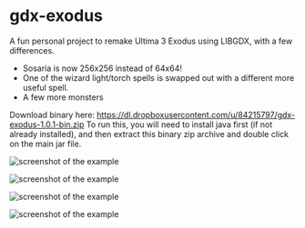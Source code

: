 gdx-exodus
=========

A fun personal project to remake Ultima 3 Exodus using LIBGDX, with a few differences.

* Sosaria is now 256x256 instead of 64x64!
* One of the wizard light/torch spells is swapped out with a different more useful spell.
* A few more monsters

Download binary here: https://dl.dropboxusercontent.com/u/84215797/gdx-exodus-1.0.1-bin.zip
To run this, you will need to install java first (if not already installed), and then extract 
this binary zip archive and double click on the main jar file.  

![screenshot of the example](https://raw.github.com/pantinor/gdx-exodus/master/shot1.png)

![screenshot of the example](https://raw.github.com/pantinor/gdx-exodus/master/shot2.png)

![screenshot of the example](https://raw.github.com/pantinor/gdx-exodus/master/shot3.png)

![screenshot of the example](https://raw.github.com/pantinor/gdx-exodus/master/shot4.png)

